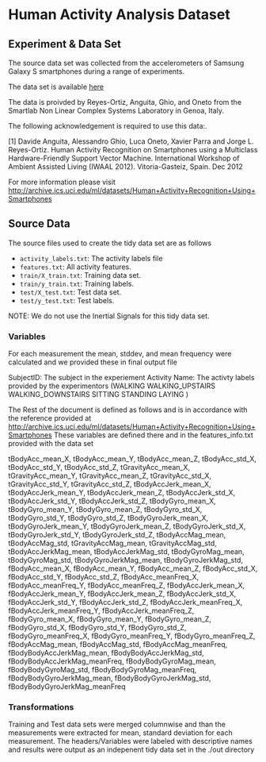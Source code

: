 # Human Activity Analysis Dataset

## Experiment & Data Set

The source data set was collected from the accelerometers of Samsung Galaxy S smartphones during a range of experiments.

The data set is available [here](https://d396qusza40orc.cloudfront.net/getdata%2Fprojectfiles%2FUCI%20HAR%20Dataset.zip)

The data is proivded by Reyes-Ortiz, Anguita, Ghio, and Oneto from the Smartlab Non Linear Complex Systems Laboratory in Genoa, Italy.


The following acknowledgement is required to use this data:.

[1] Davide Anguita, Alessandro Ghio, Luca Oneto, Xavier Parra and Jorge L.  Reyes-Ortiz. Human Activity Recognition on Smartphones using a Multiclass Hardware-Friendly Support Vector Machine. International Workshop of Ambient Assisted Living (IWAAL 2012). Vitoria-Gasteiz, Spain. Dec 2012



For more information please visit http://archive.ics.uci.edu/ml/datasets/Human+Activity+Recognition+Using+Smartphones

## Source Data

The source files used to create the tidy data set are as follows

* `activity_labels.txt`: The activity labels file
* `features.txt`:   All activity features.
* `train/X_train.txt`: Training data set.
* `train/y_train.txt`: Training labels.
* `test/X_test.txt`: Test data set.
* `test/y_test.txt`: Test labels.

NOTE: We do not use the Inertial Signals for this tidy data set.

### Variables

For each measurement the mean, stddev, and mean frequency were calculated and we provided these in final output file

SubjectID: The subject in the experiement
Activity Name: The activty labels provided by the experimentors (WALKING WALKING_UPSTAIRS WALKING_DOWNSTAIRS SITTING STANDING LAYING )

The Rest of the document is defined as follows and is in accordance with the reference provided at http://archive.ics.uci.edu/ml/datasets/Human+Activity+Recognition+Using+Smartphones
These variables are defined there and in the features_info.txt provided with the data set

 tBodyAcc_mean_X, tBodyAcc_mean_Y, tBodyAcc_mean_Z, tBodyAcc_std_X, tBodyAcc_std_Y, tBodyAcc_std_Z, tGravityAcc_mean_X, tGravityAcc_mean_Y, tGravityAcc_mean_Z, tGravityAcc_std_X, tGravityAcc_std_Y, tGravityAcc_std_Z, tBodyAccJerk_mean_X, tBodyAccJerk_mean_Y, tBodyAccJerk_mean_Z, tBodyAccJerk_std_X, tBodyAccJerk_std_Y, tBodyAccJerk_std_Z, tBodyGyro_mean_X, tBodyGyro_mean_Y, tBodyGyro_mean_Z, tBodyGyro_std_X, tBodyGyro_std_Y, tBodyGyro_std_Z, tBodyGyroJerk_mean_X, tBodyGyroJerk_mean_Y, tBodyGyroJerk_mean_Z, tBodyGyroJerk_std_X, tBodyGyroJerk_std_Y, tBodyGyroJerk_std_Z, tBodyAccMag_mean, tBodyAccMag_std, tGravityAccMag_mean, tGravityAccMag_std, tBodyAccJerkMag_mean, tBodyAccJerkMag_std, tBodyGyroMag_mean, tBodyGyroMag_std, tBodyGyroJerkMag_mean, tBodyGyroJerkMag_std, fBodyAcc_mean_X, fBodyAcc_mean_Y, fBodyAcc_mean_Z, fBodyAcc_std_X, fBodyAcc_std_Y, fBodyAcc_std_Z, fBodyAcc_meanFreq_X, fBodyAcc_meanFreq_Y, fBodyAcc_meanFreq_Z, fBodyAccJerk_mean_X, fBodyAccJerk_mean_Y, fBodyAccJerk_mean_Z, fBodyAccJerk_std_X, fBodyAccJerk_std_Y, fBodyAccJerk_std_Z, fBodyAccJerk_meanFreq_X, fBodyAccJerk_meanFreq_Y, fBodyAccJerk_meanFreq_Z, fBodyGyro_mean_X, fBodyGyro_mean_Y, fBodyGyro_mean_Z, fBodyGyro_std_X, fBodyGyro_std_Y, fBodyGyro_std_Z, fBodyGyro_meanFreq_X, fBodyGyro_meanFreq_Y, fBodyGyro_meanFreq_Z, fBodyAccMag_mean, fBodyAccMag_std, fBodyAccMag_meanFreq, fBodyBodyAccJerkMag_mean, fBodyBodyAccJerkMag_std, fBodyBodyAccJerkMag_meanFreq, fBodyBodyGyroMag_mean, fBodyBodyGyroMag_std, fBodyBodyGyroMag_meanFreq, fBodyBodyGyroJerkMag_mean, fBodyBodyGyroJerkMag_std, fBodyBodyGyroJerkMag_meanFreq

### Transformations

Training and Test data sets were  merged columnwise and  than the measurements were extracted for mean, standard deviation for each measurement. The headers/Variables were labeled with descriptive names and results were output as an indepenent tidy data set in the ./out directory

